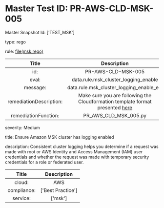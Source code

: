 



# Master Test ID: PR-AWS-CLD-MSK-005


Master Snapshot Id: ['TEST_MSK']

type: rego

rule: [file(msk.rego)]  
  
  
  
  

|Title|Description|
| :---: | :---: |
|id: |PR-AWS-CLD-MSK-005|
|eval: |data.rule.msk_cluster_logging_enable|
|message: |data.rule.msk_cluster_logging_enable_err|
|remediationDescription: |Make sure you are following the Cloudformation template format presented <a href='https://docs.aws.amazon.com/AWSCloudFormation/latest/UserGuide/aws-properties-msk-cluster-brokerlogs.html#cfn-msk-cluster-brokerlogs-cloudwatchlogs' target='_blank'>here</a>|
|remediationFunction: |PR_AWS_CLD_MSK_005.py|


severity: Medium

title: Ensure Amazon MSK cluster has logging enabled

description: Consistent cluster logging helps you determine if a request was made with root or AWS Identity and Access Management (IAM) user credentials and whether the request was made with temporary security credentials for a role or federated user.  
  
  

|Title|Description|
| :---: | :---: |
|cloud: |AWS|
|compliance: |['Best Practice']|
|service: |['msk']|



[file(msk.rego)]: https://github.com/prancer-io/prancer-compliance-test/tree/master/aws/cloud/msk.rego
